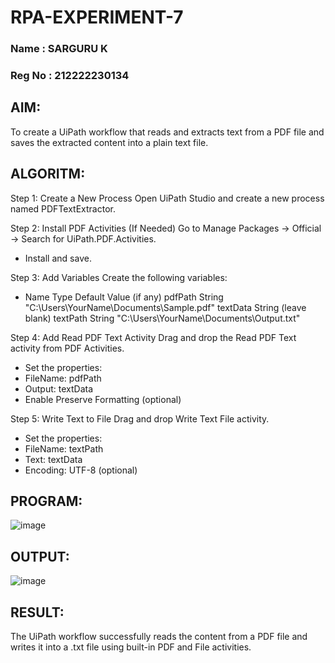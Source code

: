 # RPA-EXPERIMENT-7
### Name : SARGURU K
### Reg No : 212222230134
## AIM:
   To create a UiPath workflow that reads and extracts text from a PDF file and saves the extracted content into a plain text file.
   
## ALGORITM:
Step 1: Create a New Process Open UiPath Studio and create a new process named PDFTextExtractor.

Step 2: Install PDF Activities (If Needed) Go to Manage Packages → Official → Search for UiPath.PDF.Activities.
* Install and save.

Step 3: Add Variables Create the following variables:
* Name Type Default Value (if any) pdfPath String "C:\Users\YourName\Documents\Sample.pdf" textData String (leave blank) textPath String "C:\Users\YourName\Documents\Output.txt"

Step 4: Add Read PDF Text Activity Drag and drop the Read PDF Text activity from PDF Activities.
* Set the properties:
* FileName: pdfPath
* Output: textData
* Enable Preserve Formatting (optional)

Step 5: Write Text to File Drag and drop Write Text File activity.
* Set the properties:
* FileName: textPath
* Text: textData
* Encoding: UTF-8 (optional)
  
## PROGRAM:

![image](https://github.com/user-attachments/assets/a6052db5-c9e7-47bf-9518-c06ae4f37176)

## OUTPUT:

![image](https://github.com/user-attachments/assets/2e726f7b-9397-4864-86bb-635e9cf1dd08)

## RESULT:
   The UiPath workflow successfully reads the content from a PDF file and writes it into a .txt file using built-in PDF and File activities.
